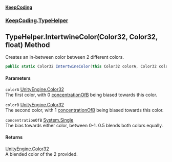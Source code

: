 #### [KeepCoding](index.md 'index')
### [KeepCoding](KeepCoding.md 'KeepCoding').[TypeHelper](TypeHelper.md 'KeepCoding.TypeHelper')
## TypeHelper.IntertwineColor(Color32, Color32, float) Method
Creates an in-between color between 2 different colors.  
```csharp
public static Color32 IntertwineColor(this Color32 colorA, Color32 colorB, float concentrationOfB=0.5f);
```
#### Parameters
<a name='KeepCoding_TypeHelper_IntertwineColor(Color32_Color32_float)_colorA'></a>
`colorA` [UnityEngine.Color32](https://docs.microsoft.com/en-us/dotnet/api/UnityEngine.Color32 'UnityEngine.Color32')  
The first color, with 0 [concentrationOfB](TypeHelper_IntertwineColor_0bFaDJYlhcWbOv8_PXUW9Q.md#KeepCoding_TypeHelper_IntertwineColor(Color32_Color32_float)_concentrationOfB 'KeepCoding.TypeHelper.IntertwineColor(Color32, Color32, float).concentrationOfB') being biased towards this color.
  
<a name='KeepCoding_TypeHelper_IntertwineColor(Color32_Color32_float)_colorB'></a>
`colorB` [UnityEngine.Color32](https://docs.microsoft.com/en-us/dotnet/api/UnityEngine.Color32 'UnityEngine.Color32')  
The second color, with 1 [concentrationOfB](TypeHelper_IntertwineColor_0bFaDJYlhcWbOv8_PXUW9Q.md#KeepCoding_TypeHelper_IntertwineColor(Color32_Color32_float)_concentrationOfB 'KeepCoding.TypeHelper.IntertwineColor(Color32, Color32, float).concentrationOfB') being biased towards this color.
  
<a name='KeepCoding_TypeHelper_IntertwineColor(Color32_Color32_float)_concentrationOfB'></a>
`concentrationOfB` [System.Single](https://docs.microsoft.com/en-us/dotnet/api/System.Single 'System.Single')  
The bias towards either color, between 0-1. 0.5 blends both colors equally.
  
#### Returns
[UnityEngine.Color32](https://docs.microsoft.com/en-us/dotnet/api/UnityEngine.Color32 'UnityEngine.Color32')  
A blended color of the 2 provided.

